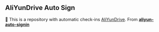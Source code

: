 ## AliYunDrive Auto Sign

🎉 This is a repository with automatic check-ins [AliYunDrive](https://www.aliyundrive.com/). From **[aliyun-auto-signin](https://github.com/ImYrS/aliyun-auto-signin)**
